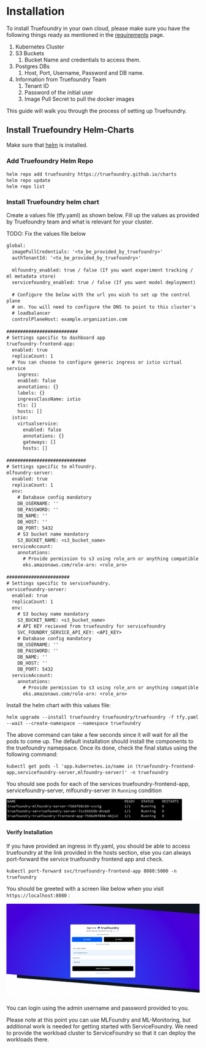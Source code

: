 # Installation

To install Truefoundry in your own cloud, please make sure you have the following things ready as 
mentioned in the [requirements](./requirements.md) page. 

1. Kubernetes Cluster
2. S3 Buckets
   1. Bucket Name and credentials to access them. 
3. Postgres DBs
   1. Host, Port, Username, Password and DB name. 
4. Information from Truefoundry Team
   1. Tenant ID
   2. Password of the initial user
   3. Image Pull Secret to pull the docker images

This guide will walk you through the process of setting up Truefoundry. 

## Install Truefoundry Helm-Charts

Make sure that [helm](https://helm.sh/docs/intro/install/) is installed.

### Add Truefoundry Helm Repo

```
helm repo add truefoundry https://truefoundry.github.io/charts
helm repo update
helm repo list
```

### Install Truefoundry helm chart

Create a values file (tfy.yaml) as shown below. Fill up the values as provided by Truefoundry team
and what is relevant for your cluster. 

TODO: Fix the values file below

```
global:
  imagePullCredentials: '<to_be_provided_by_truefoundry>'
  authTenantId: '<to_be_provided_by_truefoundry>'

  mlfoundry_enabled: true / false (If you want experiment tracking / ml metadata store)
  servicefoundry_enabled: true / false (If you want model deployment)

  # Configure the below with the url you wish to set up the control plane
  # on. You will need to configure the DNS to point to this cluster's
  # loadbalancer
  controlPlaneHost: example.organization.com

##########################
# Settings specific to dashboard app
truefoundry-frontend-app:
  enabled: true
  replicaCount: 1
  # You can choose to configure generic ingress or istio virtual service
    ingress:
    enabled: false
    annotations: {}
    labels: {}
    ingressClassName: istio
    tls: []
    hosts: []
  istio:
    virtualservice:
      enabled: false
      annotations: {}
      gateways: []
      hosts: []

#############################
# Settings specific to mlfoundry.
mlfoundry-server:
  enabled: true
  replicaCount: 1
  env:
    # Database config mandatory
    DB_USERNAME: ''
    DB_PASSWORD: ''
    DB_NAME: ''
    DB_HOST: ''
    DB_PORT: 5432
    # S3 bucket name mandatory
    S3_BUCKET_NAME: <s3_bucket_name>
  serviceAccount:
    annotations:
      # Provide permission to s3 using role_arn or anything compatible
      eks.amazonaws.com/role-arn: <role_arn>

#######################
# Settings specific to servicefoundry.
servicefoundry-server:
  enabled: true
  replicaCount: 1
  env:
    # S3 buckey name mandatory
    S3_BUCKET_NAME: <s3_bucket_name>
    # API KEY recieved from truefoundry for servicefoundry
    SVC_FOUNDRY_SERVICE_API_KEY: <API_KEY>
    # Database config mandatory
    DB_USERNAME: ''
    DB_PASSWORD: ''
    DB_NAME: ''
    DB_HOST: ''
    DB_PORT: 5432
  serviceAccount:
    annotations:
      # Provide permission to s3 using role_arn or anything compatible
      eks.amazonaws.com/role-arn: <role_arn>
```

Install the helm chart with this values file:

```
helm upgrade --install truefoundry truefoundry/truefoundry -f tfy.yaml --wait --create-namespace --namespace truefoundry
```

The above command can take a few seconds since it will wait for all the pods to come up. The default installation should install the components to the truefoundry namepsace. Once its done, check
the final status using the following command:

```
kubectl get pods -l 'app.kubernetes.io/name in (truefoundry-frontend-app,servicefoundry-server,mlfoundry-server)' -n truefoundry
```

You should see pods for each of the services truefoundry-frontend-app, servicefoundry-server, mlfoundry-server in `Running` condition

![Running Pods in truefoundry namespace](../assets/running-pods-truefoundry.png)

#### Verify Installation

If you have provided an ingress in tfy.yaml, you should be able to access truefoundry at the link provided in the 
hosts section, else you can always port-forward the service truefoundry frontend app and check.

```
kubectl port-forward svc/truefoundry-frontend-app 8080:5000 -n truefoundry
```

You should be greeted with a screen like below when you visit `https://localhost:8080` :

![Verify Installation](../assets/verify-truefoundry-installation.png)

You can login using the admin username and password provided to you. 

Please note at this point you can use MLFoundry and ML-Monitoring, but additional work is needed for 
getting started with ServiceFoundry. We need to provide the workload cluster to ServiceFoundry so that it can deploy
the workloads there. 





